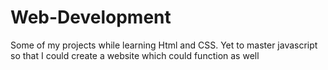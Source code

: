 # Web-Development
Some of my projects while learning Html and CSS. Yet to master javascript so that I could create a website which could function as well
